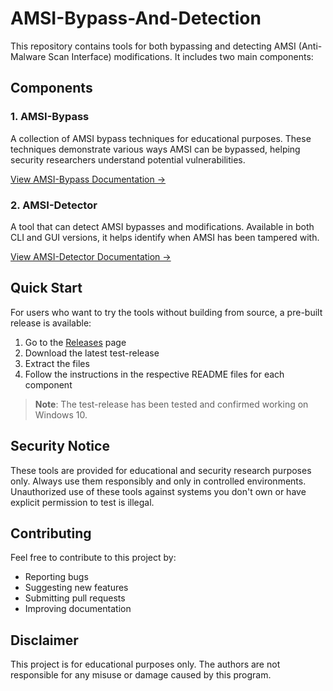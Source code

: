 # AMSI-Bypass-And-Detection

This repository contains tools for both bypassing and detecting AMSI (Anti-Malware Scan Interface) modifications. It includes two main components:

## Components

### 1. AMSI-Bypass
A collection of AMSI bypass techniques for educational purposes. These techniques demonstrate various ways AMSI can be bypassed, helping security researchers understand potential vulnerabilities.

[View AMSI-Bypass Documentation →](AMSI-Bypass/README.md)

### 2. AMSI-Detector
A tool that can detect AMSI bypasses and modifications. Available in both CLI and GUI versions, it helps identify when AMSI has been tampered with.

[View AMSI-Detector Documentation →](AMSI-Detector/README.md)

## Quick Start

For users who want to try the tools without building from source, a pre-built release is available:

1. Go to the [Releases](https://github.com/yourusername/AMSI-Bypass-And-Detection/releases) page
2. Download the latest test-release
3. Extract the files
4. Follow the instructions in the respective README files for each component

> **Note**: The test-release has been tested and confirmed working on Windows 10.

## Security Notice

These tools are provided for educational and security research purposes only. Always use them responsibly and only in controlled environments. Unauthorized use of these tools against systems you don't own or have explicit permission to test is illegal.

## Contributing

Feel free to contribute to this project by:
- Reporting bugs
- Suggesting new features
- Submitting pull requests
- Improving documentation

## Disclaimer

This project is for educational purposes only. The authors are not responsible for any misuse or damage caused by this program.
